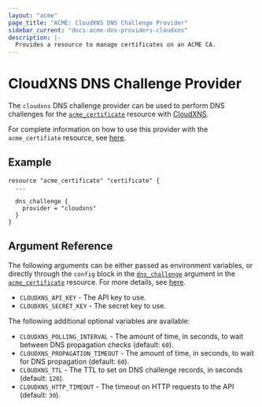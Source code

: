 ```yaml
---
layout: "acme"
page_title: "ACME: CloudXNS DNS Challenge Provider"
sidebar_current: "docs-acme-dns-providers-cloudxns"
description: |-
  Provides a resource to manage certificates on an ACME CA.
---
```


# CloudXNS DNS Challenge Provider

The `cloudxns` DNS challenge provider can be used to perform DNS challenges for
the [`acme_certificate`][resource-acme-certificate] resource with
[CloudXNS][provider-service-page].

[resource-acme-certificate]: /docs/providers/acme/r/certificate.html
[provider-service-page]: https://www.cloudxns.net/

For complete information on how to use this provider with the `acme_certifiate`
resource, see [here][resource-acme-certificate-dns-challenges].

[resource-acme-certificate-dns-challenges]: /docs/providers/acme/r/certificate.html#using-dns-challenges

## Example

```hcl
resource "acme_certificate" "certificate" {
  ...

  dns_challenge {
    provider = "cloudxns"
  }
}
```

## Argument Reference

The following arguments can be either passed as environment variables, or
directly through the `config` block in the
[`dns_challenge`][resource-acme-certificate-dns-challenge-arg] argument in the
[`acme_certificate`][resource-acme-certificate] resource. For more details, see
[here][resource-acme-certificate-dns-challenges].

[resource-acme-certificate-dns-challenge-arg]: /docs/providers/acme/r/certificate.html#dns_challenge

* `CLOUDXNS_API_KEY` - The API key to use.
* `CLOUDXNS_SECRET_KEY` - The secret key to use.

The following additional optional variables are available:

* `CLOUDXNS_POLLING_INTERVAL` - The amount of time, in seconds, to wait between
  DNS propagation checks (default: `60`).
* `CLOUDXNS_PROPAGATION_TIMEOUT` - The amount of time, in seconds, to wait for DNS
  propagation (default: `60`).
* `CLOUDXNS_TTL` - The TTL to set on DNS challenge records, in seconds (default:
  `120`).
* `CLOUDXNS_HTTP_TIMEOUT` - The timeout on HTTP requests to the API (default:
  `30`).
